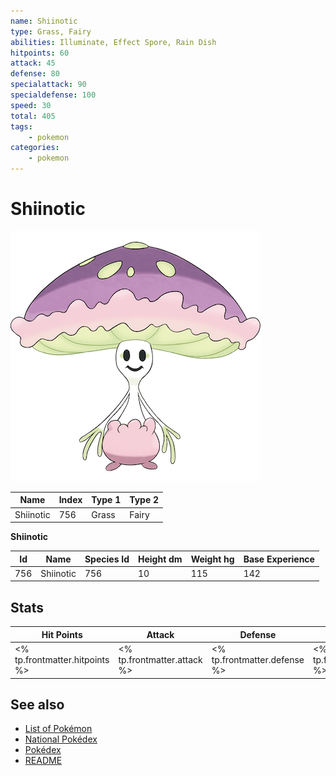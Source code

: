 ```yaml
---
name: Shiinotic
type: Grass, Fairy
abilities: Illuminate, Effect Spore, Rain Dish
hitpoints: 60
attack: 45
defense: 80
specialattack: 90
specialdefense: 100
speed: 30
total: 405
tags:
    - pokemon
categories:
    - pokemon
---
```


# Shiinotic


![Shiinotic](images/756.png)

| **Name** | **Index** | **Type 1** | **Type 2** |
|----|----|----|----|
| Shiinotic | 756 | Grass | Fairy  |

**Shiinotic** 




| **Id** | **Name** | **Species Id** | **Height dm** | **Weight hg** | **Base Experience** |
|--------|----------|----------------|------------|------------|---------------------|
| 756 | Shiinotic | 756 | 10 | 115 | 142 |



## Stats

| **Hit Points** | **Attack** | **Defense** | **Special Attack** | **Special Defense** | **Speed** | **Total** |
|----------------|------------|-------------|--------------------|---------------------|-----------|-----------|
| <% tp.frontmatter.hitpoints %> | <% tp.frontmatter.attack %> | <% tp.frontmatter.defense %> | <% tp.frontmatter.specialattack %> | <% tp.frontmatter.specialdefense %> | <% tp.frontmatter.speed %> | <% tp.frontmatter.total %> |

## See also

- [List of Pokémon](../pokemon.md)
- [National Pokédex](../national_pokedex.md)
- [Pokédex](../pokedex.md)
- [README](../README.md)
